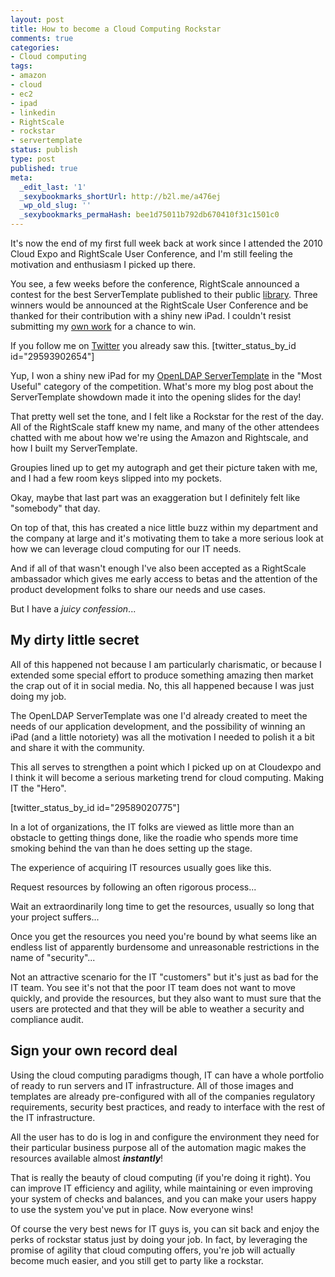 ```yaml
---
layout: post
title: How to become a Cloud Computing Rockstar
comments: true
categories:
- Cloud computing
tags:
- amazon
- cloud
- ec2
- ipad
- linkedin
- RightScale
- rockstar
- servertemplate
status: publish
type: post
published: true
meta:
  _edit_last: '1'
  _sexybookmarks_shortUrl: http://b2l.me/a476ej
  _wp_old_slug: ''
  _sexybookmarks_permaHash: bee1d75011b792db670410f31c1501c0
---
```

It's now the end of my first full week back at work since I attended the 2010 Cloud Expo and RightScale User Conference, and I'm still feeling the motivation and enthusiasm I picked up there.

<!--more-->

You see, a few weeks before the conference, RightScale announced a contest for the best ServerTemplate published to their public <a href="http://www.rightscale.com/library/">library</a>.  Three winners would be announced at the RightScale User Conference and be thanked for their contribution with a shiny new iPad.  I couldn't resist submitting my <a href=http://blog.ryangeyer.com/blog/2010/10/25/rightscale-crowd-sources-value-add-content/>own work</a> for a chance to win.

If you follow me on <a href="http://twitter.com/#!/rjgeyer">Twitter</a> you already saw this.
[twitter_status_by_id id="29593902654"]

Yup, I won a shiny new iPad for my <a href="http://www.rightscale.com/library/server_templates/OpenLDAP-Directory-Server-v1-1/14818">OpenLDAP ServerTemplate</a> in the "Most Useful" category of the competition.  What's more my blog post about the ServerTemplate showdown made it into the opening slides for the day!

That pretty well set the tone, and I felt like a Rockstar for the rest of the day.  All of the RightScale staff knew my name, and many of the other attendees chatted with me about how we're using the Amazon and Rightscale, and how I built my ServerTemplate.

Groupies lined up to get my autograph and get their picture taken with me, and I had a few room keys slipped into my pockets.

Okay, maybe that last part was an exaggeration but I definitely felt like "somebody" that day.

On top of that, this has created a nice little buzz within my department and the company at large and it's motivating them to take a more serious look at how we can leverage cloud computing for our IT needs.

And if all of that wasn't enough I've also been accepted as a RightScale ambassador which gives me early access to betas and the attention of the product development folks to share our needs and use cases.

But I have a <em>juicy confession</em>...
<h2>My dirty little secret</h2>
All of this happened not because I am particularly charismatic, or because I extended some special effort to produce something amazing then market the crap out of it in social media.  No, this all happened because I was just doing my job.

The OpenLDAP ServerTemplate was one I'd already created to meet the needs of our application development, and the possibility of winning an iPad (and a little notoriety) was all the motivation I needed to polish it a bit and share it with the community.

This all serves to strengthen a point which I picked up on at Cloudexpo and I think it will become a serious marketing trend for cloud computing.  Making IT the "Hero".

[twitter_status_by_id id="29589020775"]

In a lot of organizations, the IT folks are viewed as little more than an obstacle to getting things done, like the roadie who spends more time smoking behind the van than he does setting up the stage.

The experience of acquiring IT resources usually goes like this.  

Request resources by following an often rigorous process...

Wait an extraordinarily long time to get the resources, usually so long that your project suffers...

Once you get the resources you need you're bound by what seems like an endless list of apparently burdensome and unreasonable restrictions in the name of "security"...

Not an attractive scenario for the IT "customers" but it's just as bad for the IT team.  You see it's not that the poor IT team does not want to move quickly, and provide the resources, but they also want to must sure that the users are protected and that they will be able to weather a security and compliance audit.

<h2>Sign your own record deal</h2>
Using the cloud computing paradigms though, IT can have a whole portfolio of ready to run servers and IT infrastructure.  All of those images and templates are already pre-configured with all of the companies regulatory requirements, security best practices, and ready to interface with the rest of the IT infrastructure.

All the user has to do is log in and configure the environment they need for their particular business purpose all of the automation magic makes the resources available almost <strong><em>instantly</em></strong>!

That is really the beauty of cloud computing (if you're doing it right).  You can improve IT efficiency and agility, while maintaining or even improving your system of checks and balances, and you can make your users happy to use the system you've put in place.  Now everyone wins!

Of course the very best news for IT guys is, you can sit back and enjoy the perks of rockstar status just by doing your job.  In fact, by leveraging the promise of agility that cloud computing offers, you're job will actually become much easier, and you still get to party like a rockstar.

